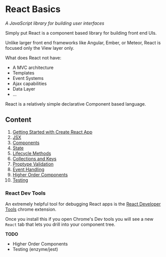 # React Basics

<cite> A JavaScript library for building user interfaces</cite>


Simply put React is a component based library for building front end UIs.

Unlike larger front end frameworks like Angular, Ember, or Meteor, React is focused only the View layer only.

What does React not have:
- A MVC architecture 
- Templates
- Event Systems
- Ajax capabilities
- Data Layer
- ...

React is a relatively simple declarative Component based language.

## Content

1. [Getting Started with Create React App](./1_start/)
2. [JSX](2_jsx)
3. [Components](3_components)
4. [State](4_state)
5. [Lifecycle Methods](5_lifecycle_methods)
6. [Collections and Keys](6_list_keys)
7. [Proptype Validation](7_proptype_validation)
8. [Event Handling](8_synthetic_events)
9. [Higher Order Components](9_higher_order_components)
10. [Testing](10_testing)


### React Dev Tools

An extremely helpful tool for debugging React apps is the [React Developer Tools](https://chrome.google.com/webstore/detail/react-developer-tools/fmkadmapgofadopljbjfkapdkoienihi?hl=en)
chrome extension.

Once you install this if you open Chrome's Dev tools you will see a new `React` tab that lets you drill into your 
component tree.


 
**TODO** 

- Higher Order Components
- Testing (enzyme/jest)